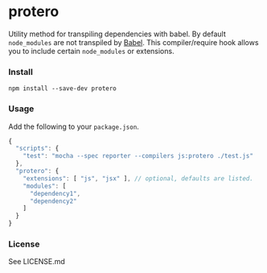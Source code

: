 # protero

Utility method for transpiling dependencies with babel. By default `node_modules` are not transpiled by [Babel](https://babeljs.io/). This compiler/require hook allows you to include certain `node_modules` or extensions.

### Install

```
npm install --save-dev protero
```

### Usage

Add the following to your `package.json`.

```js
{
  "scripts": {
    "test": "mocha --spec reporter --compilers js:protero ./test.js"
  },
  "protero": {
    "extensions": [ "js", "jsx" ], // optional, defaults are listed.
    "modules": [
      "dependency1",
      "dependency2"
    ]
  }
}
```

### License

See LICENSE.md
